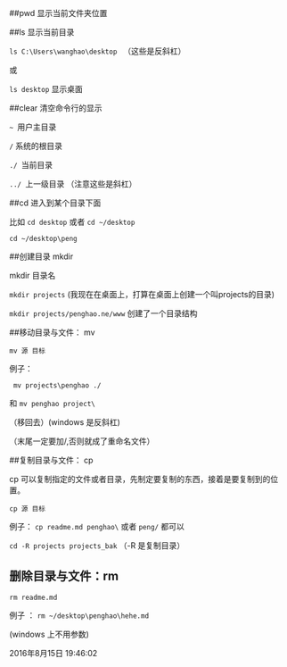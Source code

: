 ##pwd 显示当前文件夹位置

##ls 显示当前目录

`ls C:\Users\wanghao\desktop ` （这些是反斜杠）

或

`ls desktop`  显示桌面

##clear 清空命令行的显示

`~ `用户主目录

`/` 系统的根目录

`./ `当前目录

`../ `上一级目录 （注意这些是斜杠）

##cd 进入到某个目录下面

比如 `cd desktop`  或者 `cd ~/desktop`

 `cd ~/desktop\peng`

##创建目录 mkdir

mkdir 目录名

`mkdir projects` (我现在在桌面上，打算在桌面上创建一个叫projects的目录)

`mkdir projects/penghao.ne/www` 创建了一个目录结构


##移动目录与文件： mv

    mv 源 目标

例子：

` mv projects\penghao ./` 

和 `mv penghao project\`

（移回去）(windows 是反斜杠)

（末尾一定要加/,否则就成了重命名文件）


##复制目录与文件： cp

cp 可以复制指定的文件或者目录，先制定要复制的东西，接着是要复制到的位置。

    cp 源 目标

例子： `cp readme.md penghao\` 或者 `peng/` 都可以


`cd -R projects projects_bak` （-R 是复制目录）

## 删除目录与文件：rm

    rm readme.md

例子 ： `rm ~/desktop\penghao\hehe.md`

(windows 上不用参数)

2016年8月15日 19:46:02